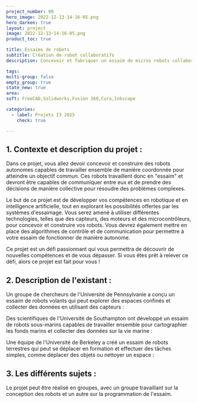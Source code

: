 ```yaml
---
project_number: 00
hero_image: 2022-12-13-14-16-05.png
hero_darken: true
layout: project
image: 2022-12-13-14-16-05.png
product_toc: true

title: Essaims de robots
subtitle: Création de robot collaboratifs
description: Concevoir et fabriquer un essaim de micros robots collaboratifs  

tags: 
multi-group: false
empty_group: true
state_new: true
area: 
soft: FreeCAD,Solidworks,Fusion 360,Cura,Inkscape

categories:
  - label: Projets I3 2025
    check: true

---
```


## 1. Contexte et description du projet :

Dans ce projet, vous allez devoir concevoir et construire des robots autonomes capables de travailler ensemble de manière coordonnée pour atteindre un objectif commun. Ces robots travaillent donc en "essaim" et devront être capables de communiquer entre eux et de prendre des décisions de manière collective pour résoudre des problèmes complexes.

Le but de ce projet est de développer vos compétences en robotique et en intelligence artificielle, tout en explorant les possibilités offertes par les systèmes d'essaimage. Vous serez amené à utiliser différentes technologies, telles que des capteurs, des moteurs et des microcontrôleurs, pour concevoir et construire vos robots. Vous devrez également mettre en place des algorithmes de contrôle et de communication pour permettre à votre essaim de fonctionner de manière autonome.

Ce projet est un défi passionnant qui vous permettra de découvrir de nouvelles compétences et de vous dépasser. Si vous êtes prêt à relever ce défi, alors ce projet est fait pour vous !

## 2. Description de l'existant :

Un groupe de chercheurs de l'Université de Pennsylvanie a conçu un essaim de robots volants qui peut explorer des espaces confinés et collecter des données en utilisant des capteurs : [](https://www.leblogduwis.com/des-robots-volants-jouant-le-theme-de-james-bond/)

Des scientifiques de l'Université de Southampton ont développé un essaim de robots sous-marins capables de travailler ensemble pour cartographier les fonds marins et collecter des données sur la vie marine : [](https://ocean.soton.ac.uk/driftcam)

Une équipe de l'Université de Berkeley a créé un essaim de robots terrestres qui peut se déplacer en formation et effectuer des tâches simples, comme déplacer des objets ou nettoyer un espace : [](https://arxiv.org/abs/2206.14349)

## 3. Les différents sujets :

Le projet peut être réalisé en groupes, avec un groupe travaillant sur la conception des robots et un autre sur la programmation de l'essaim.